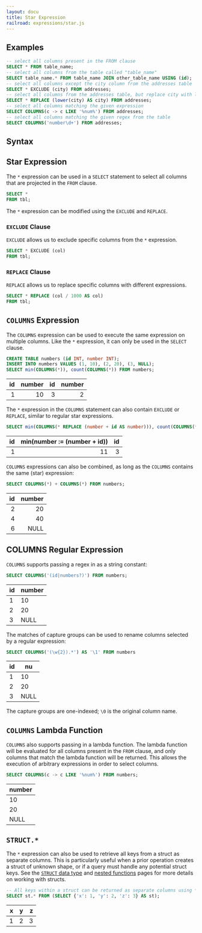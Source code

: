 ```yaml
---
layout: docu
title: Star Expression
railroad: expressions/star.js
---
```


## Examples

```sql
-- select all columns present in the FROM clause
SELECT * FROM table_name;
-- select all columns from the table called "table_name"
SELECT table_name.* FROM table_name JOIN other_table_name USING (id);
-- select all columns except the city column from the addresses table
SELECT * EXCLUDE (city) FROM addresses;
-- select all columns from the addresses table, but replace city with lower(city)
SELECT * REPLACE (lower(city) AS city) FROM addresses;
-- select all columns matching the given expression
SELECT COLUMNS(c -> c LIKE '%num%') FROM addresses;
-- select all columns matching the given regex from the table
SELECT COLUMNS('number\d+') FROM addresses;
```

## Syntax

<div id="rrdiagram"></div>

## Star Expression

The `*` expression can be used in a `SELECT` statement to select all columns that are projected in the `FROM` clause.

```sql
SELECT *
FROM tbl;
```

The `*` expression can be modified using the `EXCLUDE` and `REPLACE`.

### `EXCLUDE` Clause

`EXCLUDE` allows us to exclude specific columns from the `*` expression.

```sql
SELECT * EXCLUDE (col)
FROM tbl;
```

### `REPLACE` Clause

`REPLACE` allows us to replace specific columns with different expressions.

```sql
SELECT * REPLACE (col / 1000 AS col)
FROM tbl;
```

## `COLUMNS` Expression

The `COLUMNS` expression can be used to execute the same expression on multiple columns. Like the `*` expression, it can only be used in the `SELECT` clause.

```sql
CREATE TABLE numbers (id INT, number INT);
INSERT INTO numbers VALUES (1, 10), (2, 20), (3, NULL);
SELECT min(COLUMNS(*)), count(COLUMNS(*)) FROM numbers;
```

<div class="narrow_table"></div>

| id | number | id | number |
|---:|-------:|---:|-------:|
| 1  | 10     | 3  | 2      |

The `*` expression in the `COLUMNS` statement can also contain `EXCLUDE` or `REPLACE`, similar to regular star expressions.

```sql
SELECT min(COLUMNS(* REPLACE (number + id AS number))), count(COLUMNS(* EXCLUDE (number))) FROM numbers;
```

<div class="narrow_table"></div>

| id | min(number := (number + id)) | id |
|---:|-----------------------------:|---:|
| 1  | 11                           | 3  |

`COLUMNS` expressions can also be combined, as long as the `COLUMNS` contains the same (star) expression:

```sql
SELECT COLUMNS(*) + COLUMNS(*) FROM numbers;
```

<div class="narrow_table"></div>

| id | number |
|---:|-------:|
| 2  | 20     |
| 4  | 40     |
| 6  | NULL   |


## COLUMNS Regular Expression

`COLUMNS` supports passing a regex in as a string constant:

```sql
SELECT COLUMNS('(id|numbers?)') FROM numbers;
```

<div class="narrow_table"></div>

| id | number |
|----|--------|
| 1  | 10     |
| 2  | 20     |
| 3  | NULL   |

The matches of capture groups can be used to rename columns selected by a regular expression:

```sql
SELECT COLUMNS('(\w{2}).*') AS '\1' FROM numbers
```

<div class="narrow_table"></div>

| id | nu     |
|----|--------|
| 1  | 10     |
| 2  | 20     |
| 3  | NULL   |

The capture groups are one-indexed; `\0` is the original column name.

## `COLUMNS` Lambda Function

`COLUMNS` also supports passing in a lambda function. The lambda function will be evaluated for all columns present in the `FROM` clause, and only columns that match the lambda function will be returned. This allows the execution of arbitrary expressions in order to select columns.

```sql
SELECT COLUMNS(c -> c LIKE '%num%') FROM numbers;
```

<div class="narrow_table"></div>

| number |
|--------|
| 10     |
| 20     |
| NULL   |

## `STRUCT.*`

The `*` expression can also be used to retrieve all keys from a struct as separate columns.
This is particularly useful when a prior operation creates a struct of unknown shape, or if a query must handle any potential struct keys.
See the [`STRUCT` data type](../data_types/struct) and [nested functions](../functions/nested) pages for more details on working with structs. 

```sql
-- All keys within a struct can be returned as separate columns using *
SELECT st.* FROM (SELECT {'x': 1, 'y': 2, 'z': 3} AS st);
```

<div class="narrow_table"></div>

| x | y | z |
|--:|--:|--:|
| 1 | 2 | 3 |
